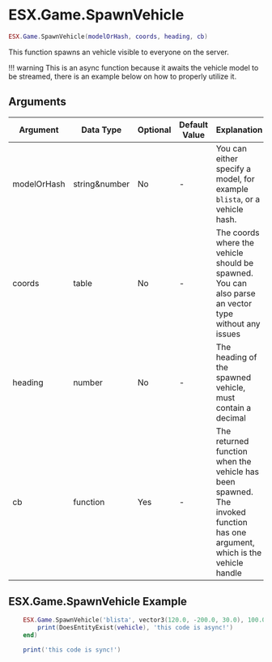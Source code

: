 # ESX.Game.SpawnVehicle

```lua
ESX.Game.SpawnVehicle(modelOrHash, coords, heading, cb)
```

This function spawns an vehicle visible to everyone on the server.

!!! warning
      This is an async function because it awaits the vehicle model to be streamed, there is an example below on how to properly utilize it.

## Arguments

| Argument    | Data Type     | Optional | Default Value | Explanation                                                                                                                 |
|-------------|---------------|----------|---------------|-----------------------------------------------------------------------------------------------------------------------------|
| modelOrHash | string&number | No       | -             | You can either specify a model, for example `blista`, or a vehicle hash.                                                    |
| coords      | table         | No       | -             | The coords where the vehicle should be spawned. You can also parse an vector type without any issues                        |
| heading     | number        | No       | -             | The heading of the spawned vehicle, must contain a decimal                                                                  |
| cb          | function      | Yes      | -             | The returned function when the vehicle has been spawned. The invoked function has one argument, which is the vehicle handle |

## ESX.Game.SpawnVehicle Example

```lua
	ESX.Game.SpawnVehicle('blista', vector3(120.0, -200.0, 30.0), 100.0, function(vehicle)
		print(DoesEntityExist(vehicle), 'this code is async!')
	end)

	print('this code is sync!')
```
